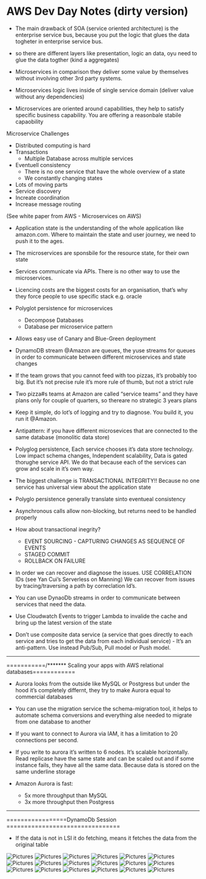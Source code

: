 # AWS Dev Day Notes (dirty version)

- The main drawback of SOA (service oriented architecture) is the enterprise service bus, because you put the logic that glues the data togheter in enterprise service bus.

- so there are different layers like presentation, logic an data, oyu need to glue the data togther (kind a aggregates)

- Microservices in comparison they deliver some value by themselves without involving other 3rd party systems.

- Microservices logic lives inside of single service domain (deliver value without any dependencies)

- Microservices are oriented around capabilities, they help to satisfy specific business capability. You are offering a reasonbale stabile capaobility

Microservice Challenges
- Distributed computing is hard
- Transactions
	+ Multiple Database across multiple services
- Eventuell consistency
	+ There is no one service that have the whole overview of a state
	+ We constantly changing states
- Lots of moving parts
- Service discovery
- Increate coordination
- Increase message routing

(See white paper from AWS - Microservices on AWS)

- Application state is the understanding of the whole application like amazon.com. Where to maintain the state and user journey, we need to push it to the ages. 

- The microservices are sponsbile for the resource state, for their own state

- Services communicate via APIs. There is no other way to use the microservices.

- Licencing costs are the biggest costs for an organisation, that’s why they force people to use specific stack e.g. oracle

- Polyglot persistence for microservices
	+ Decompose Databases
	+ Database per microservice pattern

- Allows easy use of Canary and Blue-Green deployment

- DynamoDB stream @Amazon are queues, the yuse streams for queues in order to communicate between different microservices and state changes

- If the team grows that you cannot feed with too pizzas, it’s probably too big. But it’s not precise rule it’s more rule of thumb, but not a strict rule

- Two pizza#s teams at Amazon are called “service teams” and they have plans only for couple of quarters, so thereare no strategic 3 years plans

- Keep it simple, do lot’s of logging and try to diagnose. You build it, you run it @Amazon.

- Antipattern: if you have different microsevices that are connected to the same database (monolitic data store)

- Polyglog persistence, Each service chooses it’s data store technology. Low impact schema changes, Independent scalability, Data is gated thorughe service API. We do that because each of the services can grow and scale in it’s own way.

- The biggest challenge is TRANSACTIONAL INTEGRITY!! Because no one service has universal view about the application state

- Polyglo persistence generally translate sinto eventueal consistency

- Asynchronous calls allow non-blocking, but returns need to be handled properly

- How about transactional inegrity?
	+ EVENT SOURCING - CAPTURING CHANGES AS SEQUENCE OF EVENTS
	+ STAGED COMMIT
	+ ROLLBACK ON FAILURE

- In order we can recover and diagnose the issues. USE CORRELATION IDs (see Yan Cui’s Serverless on Manning) We can recover from issues by tracing/traversing a path by correclation Id’s.

- You can use DynaoDb streams in order to communicate between services that need the data.

- Use Cloudwatch Events to trigger Lambda to invalide the cache and bring up the latest version of the state

- Don’t use composite data service (a service that goes directly to each service and tries to get the data from each individual service) - It’s an anti-pattern. Use instead Pub/Sub, Pull model or Push model.

----

===========/******* Scaling your apps with AWS relational databases============

- Aurora looks from the outside like MySQL or Postgress but under the hood it’s completely differnt, they try to make Aurora equal to commercial databases

- You can use the migration service the schema-migration tool, it helps to automate schema conversions and everything alse needed to migrate from one database to another

- If you want to connect to Aurora via IAM, it has a limitation to 20 connections per second.

- If you write to aurora it’s written to 6 nodes. It’s scalable horizontally. Read replicase have the same state and can be scaled out and if some instance fails, they have all the same data. Because data is stored on the same underline storage

- Amazon Aurora is fast:
	+ 5x more throughput than MySQL
	+ 3x more throughput then Postgress
---

=================DynamoDb Session ================================

- If the data is not in LSI it do fetching, means it fetches the data from the original table


![Pictures](./images/IMG_4553.JPG)
![Pictures](./images/IMG_4554.JPG)
![Pictures](./images/IMG_4555.JPG)
![Pictures](./images/IMG_4556.JPG)
![Pictures](./images/IMG_4557.JPG)
![Pictures](./images/IMG_4558.JPG)
![Pictures](./images/IMG_4559.JPG)
![Pictures](./images/IMG_4560.JPG)
![Pictures](./images/IMG_4561.JPG)
![Pictures](./images/IMG_4562.JPG)
![Pictures](./images/IMG_4563.JPG)
![Pictures](./images/IMG_4564.JPG)
![Pictures](./images/IMG_4565.JPG)
![Pictures](./images/IMG_4566.JPG)
![Pictures](./images/IMG_4567.JPG)
![Pictures](./images/IMG_4568.JPG)
![Pictures](./images/IMG_4573.JPG)
![Pictures](./images/IMG_4574.JPG)



